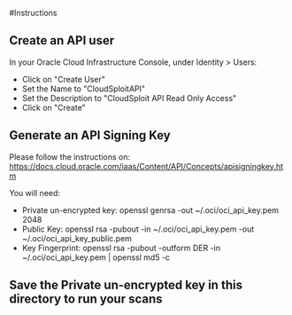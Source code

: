 #Instructions

## Create an API user
 
In your Oracle Cloud Infrastructure Console, under Identity > Users: 

* Click on "Create User"
* Set the Name to "CloudSploitAPI"
* Set the Description to "CloudSploit API Read Only Access"
* Click on "Create"

## Generate an API Signing Key

Please follow the instructions on: https://docs.cloud.oracle.com/iaas/Content/API/Concepts/apisigningkey.htm

You will need:
* Private un-encrypted key: openssl genrsa -out ~/.oci/oci_api_key.pem 2048
* Public Key: openssl rsa -pubout -in ~/.oci/oci_api_key.pem -out ~/.oci/oci_api_key_public.pem
* Key Fingerprint: openssl rsa -pubout -outform DER -in ~/.oci/oci_api_key.pem | openssl md5 -c

## Save the Private un-encrypted key in this directory to run your scans